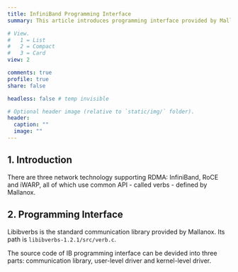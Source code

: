 ```yaml
---
title: InfiniBand Programming Interface
summary: This article introduces programming interface provided by Mallanox.

# View.
#   1 = List
#   2 = Compact
#   3 = Card
view: 2

comments: true
profile: true
share: false

headless: false # temp invisible

# Optional header image (relative to `static/img/` folder).
header:
  caption: ""
  image: ""
---
```


## 1. Introduction
There are three network technology supporting RDMA: InfiniBand, RoCE and iWARP, all of which use common API - called verbs - defined by Mallanox.

## 2. Programming Interface
Libibverbs is the standard communication library provided by Mallanox. Its path is `libibverbs-1.2.1/src/verb.c`.

The source code of IB programming interface can be devided into three parts: communication library, user-level driver and kernel-level driver.